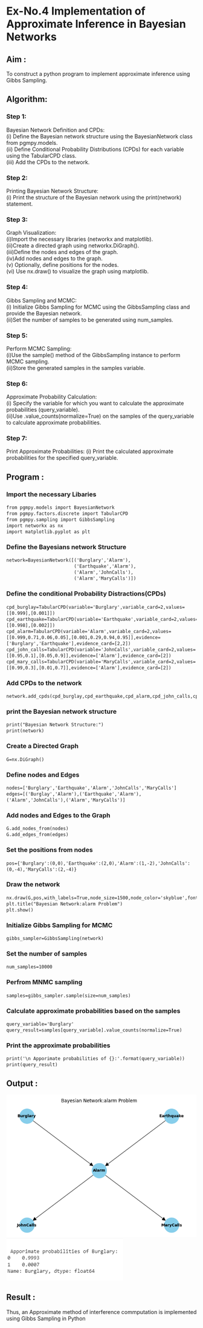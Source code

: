 # Ex-No.4 Implementation of Approximate Inference in Bayesian Networks
## Aim : 
   To construct a python program to implement approximate inference using Gibbs Sampling.

## Algorithm:

### Step 1:
Bayesian Network Definition and CPDs:<br>
(i) Define the Bayesian network structure using the BayesianNetwork class from pgmpy.models.<br>
(ii) Define Conditional Probability Distributions (CPDs) for each variable using the TabularCPD class.<br>
(iii) Add the CPDs to the network.<br>
### Step 2: 
Printing Bayesian Network Structure:<br>
(i) Print the structure of the Bayesian network using the print(network) statement.
### Step 3: 
Graph Visualization:<br>
(i)Import the necessary libraries (networkx and matplotlib).<br>
(ii)Create a directed graph using networkx.DiGraph().<br>
(iii)Define the nodes and edges of the graph.<br>
(iv)Add nodes and edges to the graph.<br>
(v) Optionally, define positions for the nodes.<br>
(vi) Use nx.draw() to visualize the graph using matplotlib.<br>
### Step 4: 
Gibbs Sampling and MCMC:<br>
(i) Initialize Gibbs Sampling for MCMC using the GibbsSampling class and provide the Bayesian network.<br>
(ii)Set the number of samples to be generated using num_samples.<br>
### Step 5: 
Perform MCMC Sampling:<br>
(i)Use the sample() method of the GibbsSampling instance to perform MCMC sampling.<br>
(ii)Store the generated samples in the samples variable.<br>
### Step 6:
Approximate Probability Calculation:<br>
(i) Specify the variable for which you want to calculate the approximate probabilities (query_variable).<br>
(ii)Use .value_counts(normalize=True) on the samples of the query_variable to calculate approximate probabilities.<br>
### Step 7:
Print Approximate Probabilities:
(i) Print the calculated approximate probabilities for the specified query_variable.<br>

## Program :
### Import the necessary Libaries
```
from pgmpy.models import BayesianNetwork
from pgmpy.factors.discrete import TabularCPD
from pgmpy.sampling import GibbsSampling
import networkx as nx
import matplotlib.pyplot as plt
```
### Define the Bayesians network Structure
```
network=BayesianNetwork([('Burglary','Alarm'),
                         ('Earthquake','Alarm'),
                         ('Alarm','JohnCalls'),
                         ('Alarm','MaryCalls')])
```
### Define the conditional Probability Distractions(CPDs)
```
cpd_burglay=TabularCPD(variable='Burglary',variable_card=2,values=[[0.999],[0.001]])
cpd_earthquake=TabularCPD(variable='Earthquake',variable_card=2,values=[[0.998],[0.002]])
cpd_alarm=TabularCPD(variable='Alarm',variable_card=2,values=[[0.999,0.71,0.06,0.05],[0.001,0.29,0.94,0.95]],evidence=['Burglary','Earthquake'],evidence_card=[2,2])
cpd_john_calls=TabularCPD(variable='JohnCalls',variable_card=2,values=[[0.95,0.1],[0.05,0.9]],evidence=['Alarm'],evidence_card=[2])
cpd_mary_calls=TabularCPD(variable='MaryCalls',variable_card=2,values=[[0.99,0.3],[0.01,0.7]],evidence=['Alarm'],evidence_card=[2])
```
### Add CPDs to the network
```
network.add_cpds(cpd_burglay,cpd_earthquake,cpd_alarm,cpd_john_calls,cpd_mary_calls)
```
### print the Bayesian network structure
```
print("Bayesian Network Structure:")
print(network)
```
### Create a Directed Graph
```
G=nx.DiGraph()
```
### Define nodes and Edges
```
nodes=['Burglary','Earthquake','Alarm','JohnCalls','MaryCalls']
edges=[('Burglay','Alarm'),('Earthquake','Alarm'),('Alarm','JohnCalls'),('Alarm','MaryCalls')]

```
### Add nodes and Edges to the Graph
```
G.add_nodes_from(nodes)
G.add_edges_from(edges)
```
### Set the positions from nodes
```
pos={'Burglary':(0,0),'Earthquake':(2,0),'Alarm':(1,-2),'JohnCalls':(0,-4),'MaryCalls':(2,-4)}
```
### Draw the network
```
nx.draw(G,pos,with_labels=True,node_size=1500,node_color='skyblue',font_size=10,font_weight='bold',arrowsize=20)
plt.title("Bayesian Network:alarm Problem")
plt.show()
```
### Initialize Gibbs Sampling for MCMC
```
gibbs_sampler=GibbsSampling(network)
```
### Set the number of samples
```
num_samples=10000
```
### Perfrom MNMC sampling
```
samples=gibbs_sampler.sample(size=num_samples)
```
### Calculate approximate probabilities based on the samples
```
query_variable='Burglary'
query_result=samples[query_variable].value_counts(normalize=True)
```
### Print the approximate probabilities
```
print('\n Apporimate probabilities of {}:'.format(query_variable))
print(query_result)
```





## Output :
![](1.png)
![](2.png)

## Result : 
Thus, an Approximate method of interference commputation is implemented using Gibbs Sampling in Python 
